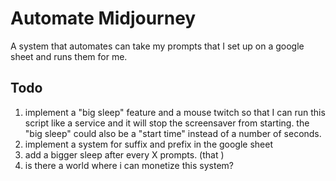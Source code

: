 # Automate Midjourney

A system that automates can take my prompts that I set up on a google sheet and runs them for me.

## Todo

1. implement a "big sleep" feature and a mouse twitch so that I can run this script like a service and it will stop the screensaver from starting. the "big sleep" could also be a "start time" instead of a number of seconds.
2. implement a system for suffix and prefix in the google sheet
3. add a bigger sleep after every X prompts. (that )
4. is there a world where i can monetize this system?